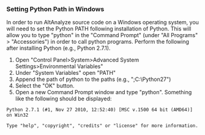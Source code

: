 ### Setting Python Path in Windows ###

In order to run AltAnalyze source code on a Windows operating system, you will need to set the Python PATH following installation of Python. This will allow you to type "python" in the "Command Prompt" (under "All Programs" > "Accessories") in order to call python programs. Perform the following after installing Python (e.g., Python 2.7.1).

  1. Open "Control Panel>System>Advanced System Settings>Environmental Variables"
  1. Under "System Variables" open "PATH"
  1. Append the path of python to the paths (e.g., ";C:\Python27")
  1. Select the "OK" button.
  1. Open a new Command Prompt window and type "python". Something like the following should be displayed:

`Python 2.7.1 (#1, Nov 27 2010, 12:52:40) [MSC v.1500 64 bit (AMD64)] on Win32`

`Type "help", "copyright", "credits" or "license" for more information.`